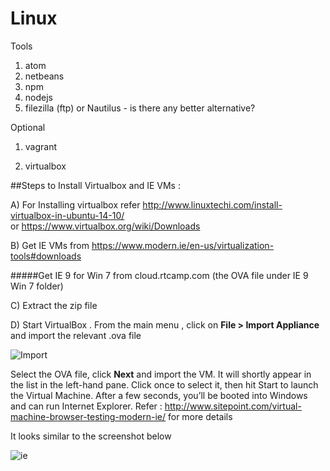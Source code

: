 # Linux

Tools
1. atom
2. netbeans
3. npm
4. nodejs
5. filezilla (ftp) or Nautilus - is there any better alternative?

Optional

1. vagrant

2. virtualbox

##Steps to Install Virtualbox and IE VMs :


A) For Installing virtualbox refer http://www.linuxtechi.com/install-virtualbox-in-ubuntu-14-10/  
or https://www.virtualbox.org/wiki/Downloads

B) Get  IE VMs from https://www.modern.ie/en-us/virtualization-tools#downloads

#####Get  IE 9 for Win 7 from  cloud.rtcamp.com (the OVA file under IE 9 Win 7 folder) 

C) Extract the zip file 

D)  Start VirtualBox . From the main menu , click on **File  > Import Appliance**  and  import  the relevant .ova file

![Import](http://git.rtcamp.com/uploads/rtmedia/rtmedia-social-sync/62e2e02c83/Import.png)

Select the OVA file, click **Next** and import the VM. It will shortly appear in the list in the left-hand pane. Click once to select it, then hit Start to launch the Virtual Machine. After a few seconds, you’ll be booted into Windows and can run Internet Explorer.
Refer : http://www.sitepoint.com/virtual-machine-browser-testing-modern-ie/ for more details

It looks similar to the screenshot below

![ie](http://git.rtcamp.com/uploads/rtmedia/rtmedia-social-sync/ce509a53fd/ie.png)
